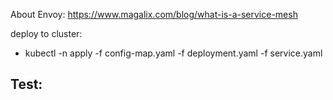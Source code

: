 
About Envoy: https://www.magalix.com/blog/what-is-a-service-mesh

deploy to cluster:
- kubectl -n <ns> apply -f config-map.yaml -f deployment.yaml -f service.yaml

Test:
- 